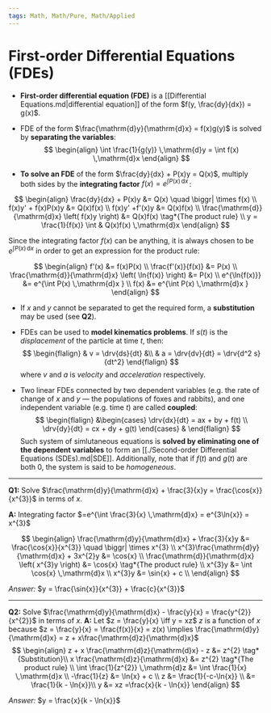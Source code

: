 ```yaml
---
tags: Math, Math/Pure, Math/Applied
---
```

# First-order Differential Equations (FDEs)
* **First-order differential equation (FDE)** is a [[Differential Equations.md|differential equation]] of the form $f(y, \frac{dy}{dx}) = g(x)$.

* FDE of the form $\frac{\mathrm{d}y}{\mathrm{d}x} = f(x)g(y)$ is solved by **separating the variables**:
$$
\begin{align}
    \int \frac{1}{g(y)} \,\mathrm{d}y = \int f(x) \,\mathrm{d}x 
\end{align}
$$

* **To solve an FDE** of the form $\frac{dy}{dx} + P(x)y = Q(x)$, multiply both sides by the **integrating factor** $f(x) = e^{\int P(x) \,\mathrm{d}x }  \,$:

$$
\begin{align}
    \frac{dy}{dx} + P(x)y &= Q(x) \quad \biggr| \times f(x) \\
    f(x)y' + f(x)P(x)y &= Q(x)f(x) \\
    f(x)y' +f'(x)y &= Q(x)f(x) \\
    \frac{\mathrm{d}}{\mathrm{d}x} \left( f(x)y \right) &= Q(x)f(x) \tag*{The product rule} \\
    y = \frac{1}{f(x)} \int & Q(x)f(x) \,\mathrm{d}x
\end{align}
$$

Since the integrating factor $f(x)$ can be anything, it is always chosen to be $e^{\int P(x) \,\mathrm{d}x }$ in order to get an expression for the product rule: 

$$
\begin{align}
    f'(x) &= f(x)P(x) \\
    \frac{f'(x)}{f(x)} &= P(x) \\
    \frac{\mathrm{d}}{\mathrm{d}x} \left( \ln{f(x)} \right) &= P(x) \\
    e^{\ln{f(x)}} &= e^{\int P(x) \,\mathrm{d}x } \\
    f(x) &= e^{\int P(x) \,\mathrm{d}x }
\end{align}
$$

* If $x$ and $y$ cannot be separated to get the required form, a **substitution** may be used (see **Q2**).

* FDEs can be used to **model kinematics problems**. If $s(t)$ is the *displacement* of the particle at time $t$, then:
$$
\begin{flalign}
    & v = \drv{ds}{dt} &\\
    & a = \drv{dv}{dt} = \drv{d^2 s}{dt^2}
\end{flalign}
$$
where $v$ and $a$ is *velocity* and *acceleration* respectively.

* Two linear FDEs connected by two dependent variables (e.g. the rate of change of $x$ and $y$ — the populations of foxes and rabbits), and one independent variable (e.g. time $t$) are called **coupled**: 
$$
\begin{flalign}
    &\begin{cases}
        \drv{dx}{dt} = ax + by + f(t) \\
        \drv{dy}{dt} = cx + dy + g(t)
    \end{cases}
    &
\end{flalign}
$$
Such system of simlutaneous equations is **solved by eliminating one of the dependent variables** to form an [[./Second-order Differential Equations (SDEs).md|SDE]]. Additionally, note that if $f(t)$ and $g(t)$ are both $0$, the system is said to be *homogeneous*.

---

**Q1:** Solve $\frac{\mathrm{d}y}{\mathrm{d}x} + \frac{3}{x}y = 
\frac{\cos{x}}{x^{3}}$ in terms of $x$.

**A:** Integrating factor $=e^{\int \frac{3}{x} \,\mathrm{d}x} = e^{3\ln{x}}
= x^{3}$

$$
\begin{align}
    \frac{\mathrm{d}y}{\mathrm{d}x} + \frac{3}{x}y &= \frac{\cos{x}}{x^{3}} 
    \quad \biggr| \times x^{3} \\
    x^{3}\frac{\mathrm{d}y}{\mathrm{d}x} + 3x^{2}y &= \cos{x} \\
    \frac{\mathrm{d}}{\mathrm{d}x} \left( x^{3}y \right) &= \cos{x} \tag*{The product rule} \\
    x^{3}y &= \int \cos{x} \,\mathrm{d}x \\
    x^{3}y &= \sin{x} + c \\
\end{align}
$$

*Answer:* $y = \frac{\sin{x}}{x^{3}} + \frac{c}{x^{3}}$

---

**Q2:** Solve $\frac{\mathrm{d}y}{\mathrm{d}x} - \frac{y}{x} = \frac{y^{2}}{x^{2}}$ in terms of $x$.
**A:** Let $z = \frac{y}{x} \iff y = xz$
$z$ is a function of $x$ because $z = \frac{y}{x} = \frac{f(x)}{x} = z(x)
\implies \frac{\mathrm{d}y}{\mathrm{d}x} = z + x\frac{\mathrm{d}z}{\mathrm{d}x}$
$$
\begin{align}
    z + x \frac{\mathrm{d}z}{\mathrm{d}x} - z &= z^{2} \tag*{Substitution}\\
    x \frac{\mathrm{d}z}{\mathrm{d}x} &= z^{2} \tag*{The product rule} \\
    \int \frac{1}{z^{2}} \,\mathrm{d}z &= \int \frac{1}{x} \,\mathrm{d}x \\
    -\frac{1}{z} &= \ln{x} + c \\
    z &= \frac{1}{-c-\ln{x}} \\
    &=  \frac{1}{k - \ln{x}}\\
    y &= xz =\frac{x}{k - \ln{x}}
\end{align}
$$

*Answer:* $y = \frac{x}{k - \ln{x}}$

